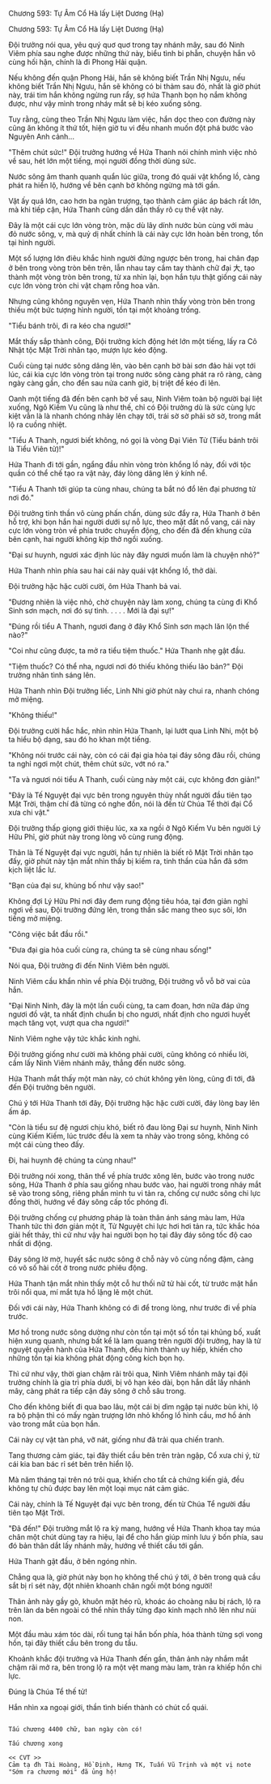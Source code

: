




Chương 593: Tự Âm Cổ Hà lấy Liệt Dương (Hạ)


Chương 593: Tự Âm Cổ Hà lấy Liệt Dương (Hạ)

Đội trưởng nói qua, yêu quý quơ quơ trong tay nhánh mây, sau đó Ninh Viêm phía sau nghe được những thứ này, biểu tình bi phẫn, chuyện hắn vô cùng hối hận, chính là đi Phong Hải quận.

Nếu không đến quận Phong Hải, hắn sẽ không biết Trần Nhị Ngưu, nếu không biết Trần Nhị Ngưu, hắn sẽ không có bi thảm sau đó, nhất là giờ phút này, trái tim hắn không ngừng run rẩy, sợ hứa Thanh bọn họ nắm không được, như vậy mình trong nháy mắt sẽ bị kéo xuống sông.

Tuy rằng, cùng theo Trần Nhị Ngưu làm việc, hắn dọc theo con đường này cũng ăn không ít thứ tốt, hiện giờ tu vi đều nhanh muốn đột phá bước vào Nguyên Anh cảnh...

"Thêm chút sức!" Đội trưởng hướng về Hứa Thanh nói chính mình việc nhỏ về sau, hét lớn một tiếng, mọi người đồng thời dùng sức.

Nước sông âm thanh quanh quẩn lúc giữa, trong đó quái vật khổng lồ, càng phát ra hiển lộ, hướng về bên cạnh bờ không ngừng mà tới gần.

Vật ấy quá lớn, cao hơn ba ngàn trượng, tạo thành cảm giác áp bách rất lớn, mà khi tiếp cận, Hứa Thanh cũng dần dần thấy rõ cụ thể vật này.

Đây là một cái cực lớn vòng tròn, mặc dù lây dính nước bùn cùng với màu đỏ nước sông, v, mà quỷ dị nhất chính là cái này cực lớn hoàn bên trong, tồn tại hình người.

Một số lượng lớn điêu khắc hình người đứng ngược bên trong, hai chân đạp ở bên trong vòng tròn bên trên, lẫn nhau tay cầm tay thành chữ đại 大, tạo thành một vòng tròn bên trong, từ xa nhìn lại, bọn hắn tựu thật giống cái này cực lớn vòng tròn chi vật chạm rỗng hoa văn.

Nhưng cũng không nguyên vẹn, Hứa Thanh nhìn thấy vòng tròn bên trong thiếu một bức tượng hình người, tồn tại một khoảng trống.

"Tiểu bánh trôi, đi ra kéo cha ngươi!"

Mắt thấy sắp thành công, Đội trưởng kích động hét lớn một tiếng, lấy ra Cô Nhật tộc Mặt Trời nhân tạo, mượn lực kéo động.

Cuối cùng tại nước sông dâng lên, vào bên cạnh bờ bài sơn đảo hải vọt tới lúc, cái kia cực lớn vòng tròn tại trong nước sông càng phát ra rõ ràng, càng ngày càng gần, cho đến sau nửa canh giờ, bị triệt để kéo đi lên.

Oanh một tiếng đã đến bên cạnh bờ về sau, Ninh Viêm toàn bộ người bại liệt xuống, Ngô Kiếm Vu cũng là như thế, chỉ có Đội trưởng dù là sức cùng lực kiệt vẫn là là nhanh chóng nhảy lên chạy tới, trái sờ sờ phải sờ sờ, trong mắt lộ ra cuồng nhiệt.

"Tiểu A Thanh, ngươi biết không, nó gọi là vòng Đại Viên Tử (Tiểu bánh trôi là Tiểu Viên tử)!"

Hứa Thanh đi tới gần, ngẩng đầu nhìn vòng tròn khổng lồ này, đối với tộc quần có thể chế tạo ra vật này, đáy lòng dâng lên ý kính nể.

"Tiểu A Thanh tới giúp ta cùng nhau, chúng ta bắt nó đổ lên đại phương tử nơi đó."

Đội trưởng tinh thần vô cùng phấn chấn, dùng sức đẩy ra, Hứa Thanh ở bên hỗ trợ, khi bọn hắn hai người dưới sự nỗ lực, theo mặt đất nổ vang, cái này cực lớn vòng tròn về phía trước chuyển động, cho đến đã đến khung cửa bên cạnh, hai người không kịp thở ngồi xuống.

"Đại sư huynh, ngươi xác định lúc này đây ngươi muốn làm là chuyện nhỏ?"

Hứa Thanh nhìn phía sau hai cái này quái vật khổng lồ, thở dài.

Đội trưởng hặc hặc cười cười, ôm Hứa Thanh bả vai.

"Đương nhiên là việc nhỏ, chờ chuyện này làm xong, chúng ta cùng đi Khổ Sinh sơn mạch, nơi đó sự tình. . . . . Mới là đại sự!"

"Đúng rồi tiểu A Thanh, ngươi đang ở đây Khổ Sinh sơn mạch lăn lộn thế nào?"

"Coi như cũng được, ta mở ra tiểu tiệm thuốc." Hứa Thanh nhẹ gật đầu.

"Tiệm thuốc? Có thể nha, ngươi nơi đó thiếu không thiếu lão bản?" Đội trưởng nhãn tình sáng lên.

Hứa Thanh nhìn Đội trưởng liếc, Linh Nhi giờ phút này chui ra, nhanh chóng mở miệng.

"Không thiếu!"

Đội trưởng cười hắc hắc, nhìn nhìn Hứa Thanh, lại lướt qua Linh Nhi, một bộ ta hiểu bộ dạng, sau đó ho khan một tiếng.

"Không nói trước cái này, còn có cái đại gia hỏa tại đáy sông đâu rồi, chúng ta nghỉ ngơi một chút, thêm chút sức, vớt nó ra."

"Ta và ngươi nói tiểu A Thanh, cuối cùng này một cái, cực không đơn giản!"

"Đây là Tế Nguyệt đại vực bên trong nguyên thủy nhất người đầu tiên tạo Mặt Trời, thậm chí đã từng có nghe đồn, nói là đến từ Chúa Tể thời đại Cổ xưa chi vật."

Đội trưởng thấp giọng giới thiệu lúc, xa xa ngồi ở Ngô Kiếm Vu bên người Lý Hữu Phỉ, giờ phút này trong lòng vô cùng rung động.

Thân là Tế Nguyệt đại vực người, hắn tự nhiên là biết rõ Mặt Trời nhân tạo đấy, giờ phút này tận mắt nhìn thấy bị kiếm ra, tinh thần của hắn đã sớm kịch liệt lắc lư.

"Bạn của đại sư, khủng bố như vậy sao!"

Không đợi Lý Hữu Phỉ nơi đây đem rung động tiêu hóa, tại đơn giản nghỉ ngơi về sau, Đội trưởng đứng lên, trong thần sắc mang theo sục sôi, lớn tiếng mở miệng.

"Công việc bắt đầu rồi."

"Đưa đại gia hỏa cuối cùng ra, chúng ta sẽ cùng nhau sống!"

Nói qua, Đội trưởng đi đến Ninh Viêm bên người.

Ninh Viêm cầu khẩn nhìn về phía Đội trưởng, Đội trưởng vỗ vỗ bờ vai của hắn.

"Đại Ninh Ninh, đây là một lần cuối cùng, ta cam đoan, hơn nữa đáp ứng ngươi đồ vật, ta nhất định chuẩn bị cho ngươi, nhất định cho ngươi huyết mạch tăng vọt, vượt qua cha ngươi!"

Ninh Viêm nghe vậy tức khắc kinh nghi.

Đội trưởng giống như cười mà không phải cười, cũng không có nhiều lời, cầm lấy Ninh Viêm nhánh mây, thẳng đến nước sông.

Hứa Thanh mắt thấy một màn này, có chút không yên lòng, cũng đi tới, đã đến Đội trưởng bên người.

Chú ý tới Hứa Thanh tới đây, Đội trưởng hặc hặc cười cười, đáy lòng bay lên ấm áp.

"Còn là tiểu sư đệ ngươi chịu khó, biết rõ đau lòng Đại sư huynh, Ninh Ninh cùng Kiếm Kiếm, lúc trước đều là xem ta nhảy vào trong sông, không có một cái cùng theo đấy.

Đi, hai huynh đệ chúng ta cùng nhau!"

Đội trưởng nói xong, thân thể về phía trước xông lên, bước vào trong nước sông, Hứa Thanh ở phía sau giống nhau bước vào, hai người trong nháy mắt sẽ vào trong sông, riêng phần mình tu vi tản ra, chống cự nước sông chi lực đồng thời, hướng về đáy sông cấp tốc phóng đi.

Đội trưởng chống cự phương pháp là toàn thân ánh sáng màu lam, Hứa Thanh tức thì đơn giản một ít, Tử Nguyệt chi lực hơi hơi tản ra, tức khắc hóa giải hết thảy, thì cứ như vậy hai người bọn họ tại đây đáy sông tốc độ cao nhất di động.

Đáy sông lờ mờ, huyết sắc nước sông ở chỗ này vô cùng nồng đậm, càng có vô số hài cốt ở trong nước phiêu động.

Hứa Thanh tận mắt nhìn thấy một cỗ hư thối nữ tử hài cốt, từ trước mặt hắn trôi nổi qua, mí mắt tựa hồ lặng lẽ một chút.

Đối với cái này, Hứa Thanh không có đi để trong lòng, như trước đi về phía trước.

Mơ hồ trong nước sông dường như còn tồn tại một số tồn tại khủng bố, xuất hiện xung quanh, nhưng bất kể là lam quang trên người đội trưởng, hay là tử nguyệt quyền hành của Hứa Thanh, đều hình thành uy hiếp, khiến cho những tồn tại kia không phát động công kích bọn họ.

Thì cứ như vậy, thời gian chậm rãi trôi qua, Ninh Viêm nhánh mây tại đội trưởng chính là gia trì phía dưới, bị vô hạn kéo dài, bọn hắn dắt lấy nhánh mây, càng phát ra tiếp cận đáy sông ở chỗ sâu trong.

Cho đến không biết đi qua bao lâu, một cái bị dìm ngập tại nước bùn khi, lộ ra bộ phận thì có mấy ngàn trượng lớn nhỏ khổng lồ hình cầu, mơ hồ ánh vào trong mắt của bọn hắn.

Cái này cự vật tàn phá, vỡ nát, giống như đã trải qua chiến tranh.

Tang thương cảm giác, tại đây thiết cầu bên trên tràn ngập, Cổ xưa chi ý, từ cái kia ban bác rỉ sét bên trên hiển lộ.

Mà năm tháng tại trên nó trôi qua, khiến cho tất cả chứng kiến giả, đều không tự chủ được bay lên một loại mục nát cảm giác.

Cái này, chính là Tế Nguyệt đại vực bên trong, đến từ Chúa Tể người đầu tiên tạo Mặt Trời.

"Đã đến!" Đội trưởng mắt lộ ra kỳ mang, hướng về Hứa Thanh khoa tay múa chân một chút dùng tay ra hiệu, lại để cho hắn giúp mình lưu ý bốn phía, sau đó bản thân dắt lấy nhánh mây, hướng về thiết cầu tới gần.

Hứa Thanh gật đầu, ở bên ngóng nhìn.

Chẳng qua là, giờ phút này bọn họ không thể chú ý tới, ở bên trong quả cầu sắt bị rỉ sét này, đột nhiên khoanh chân ngồi một bóng người!

Thân ảnh này gầy gò, khuôn mặt héo rũ, khoác áo choàng nâu bị rách, lộ ra trên làn da bên ngoài có thể nhìn thấy từng đạo kinh mạch nhô lên như núi non.

Một đầu màu xám tóc dài, rối tung tại hắn bốn phía, hóa thành từng sợi vong hồn, tại đây thiết cầu bên trong du tẩu.

Khoảnh khắc đội trưởng và Hứa Thanh đến gần, thân ảnh này nhắm mắt chậm rãi mở ra, bên trong lộ ra một vệt mang màu lam, tràn ra khiếp hồn chi lực.

Đúng là Chúa Tể thế tử!

Hắn nhìn xa ngoại giới, thần tình biến thành có chút cổ quái.

~~~~~~~~~~~~~~~~~~~~~~~~~~

Tấu chương 4400 chữ, ban ngày còn có!

Tấu chương xong

<< CVT >>
Cảm tạ đh Tài Hoàng, Hồ Định, Hưng TK, Tuấn Vũ Trịnh và một vị note "Sớm ra chương mới" đã ủng hộ!




